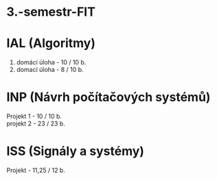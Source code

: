 # 3.-semestr-FIT

# IAL (Algoritmy)
1. domácí úloha - 10 / 10 b.<br>
2. domací úloha - 8 / 10 b.

# INP (Návrh počítačových systémů)
Projekt 1 - 10 / 10 b.<br>
projekt 2 - 23 / 23 b.<br>

# ISS (Signály a systémy)
Projekt - 11,25 / 12 b.
